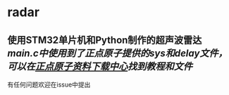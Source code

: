 # radar
使用STM32单片机和Python制作的超声波雷达
*main.c中使用到了正点原子提供的sys和delay文件，可以在[正点原子资料下载中心](http://www.openedv.com/docs/boards/stm32/zdyz_stm32f429_shuixing.html)找到教程和文件*
---
有任何问题欢迎在issue中提出
